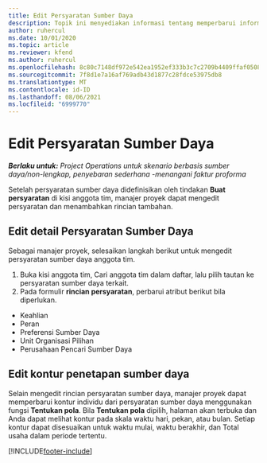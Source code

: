 ```yaml
---
title: Edit Persyaratan Sumber Daya
description: Topik ini menyediakan informasi tentang memperbarui informasi persyaratan sumber daya.
author: ruhercul
ms.date: 10/01/2020
ms.topic: article
ms.reviewer: kfend
ms.author: ruhercul
ms.openlocfilehash: 8c80c7148df972e542ea1952ef333b3c7c2709b4409ffaf0508f8f617d5f9894
ms.sourcegitcommit: 7f8d1e7a16af769adb43d1877c28fdce53975db8
ms.translationtype: MT
ms.contentlocale: id-ID
ms.lasthandoff: 08/06/2021
ms.locfileid: "6999770"
---
```

# <a name="edit-a-resource-requirement"></a>Edit Persyaratan Sumber Daya

_**Berlaku untuk:** Project Operations untuk skenario berbasis sumber daya/non-lengkap, penyebaran sederhana -menangani faktur proforma_

Setelah persyaratan sumber daya didefinisikan oleh tindakan **Buat persyaratan** di kisi anggota tim, manajer proyek dapat mengedit persyaratan dan menambahkan rincian tambahan.

## <a name="edit-resource-requirement-details"></a>Edit detail Persyaratan Sumber Daya

Sebagai manajer proyek, selesaikan langkah berikut untuk mengedit persyaratan sumber daya anggota tim.

1. Buka kisi anggota tim, Cari anggota tim dalam daftar, lalu pilih tautan ke persyaratan sumber daya terkait.
2. Pada formulir **rincian persyaratan**, perbarui atribut berikut bila diperlukan.

- Keahlian
- Peran
- Preferensi Sumber Daya
- Unit Organisasi Pilihan
- Perusahaan Pencari Sumber Daya

## <a name="edit-resource-assignment-contours"></a>Edit kontur penetapan sumber daya

Selain mengedit rincian persyaratan sumber daya, manajer proyek dapat memperbarui kontur individu dari persyaratan sumber daya menggunakan fungsi **Tentukan pola**. Bila **Tentukan pola** dipilih, halaman akan terbuka dan Anda dapat melihat kontur pada skala waktu hari, pekan, atau bulan. Setiap kontur dapat disesuaikan untuk waktu mulai, waktu berakhir, dan Total usaha dalam periode tertentu.

[!INCLUDE[footer-include](../includes/footer-banner.md)]